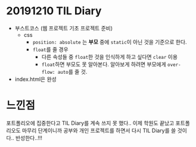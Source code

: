 # 20191210 TIL Diary

- 부스트코스 (웹 프로젝트 기초 프로젝트 준비)
  - css
     - `position: absolute` 는 **부모** 중에 `static`이 아닌 것을 기준으로 한다.
     - `float`를 줄 경우 
         - 다른 속성들 중 `float`한 것을 인식하게 하고 싶다면 `clear` 이용
         - `float`하면 부모도 못 알아본다. 알아보게 하려면 부모에게 `over-flow: auto`를 줄 것.
- index.html은 완성


# 느낀점
포트폴리오에 집중한다고 TIL Diary를 계속 쓰지 못 했다.. 이제 학원도 끝났고 포트폴리오도 마무리 단계이니까 공부와 개인 프로젝트를 하면서 다시 TIL Diary를 쓸 것이다.. 반성한다..!!!